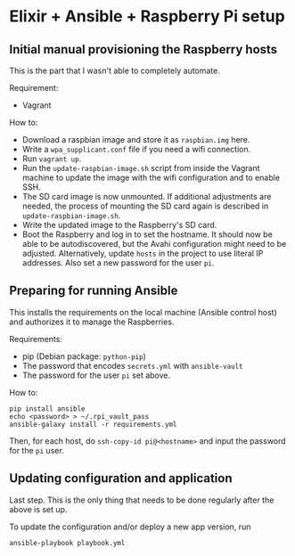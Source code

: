 # Elixir + Ansible + Raspberry Pi setup

## Initial manual provisioning the Raspberry hosts

This is the part that I wasn't able to completely automate.

Requirement:

* Vagrant

How to:

* Download a raspbian image and store it as `raspbian.img` here.
* Write a `wpa_supplicant.conf` file if you need a wifi connection.
* Run `vagrant up`.
* Run the `update-raspbian-image.sh` script from inside the Vagrant machine to
  update the image with the wifi configuration and to enable SSH.
* The SD card image is now unmounted. If additional adjustments are needed, the
  process of mounting the SD card again is described in
  `update-raspbian-image.sh`.
* Write the updated image to the Raspberry's SD card. 
* Boot the Raspberry and log in to set the hostname. It should now be able to
  be autodiscovered, but the Avahi configuration might need to be adjusted.
  Alternatively, update `hosts` in the project to use literal IP addresses. Also
  set a new password for the user `pi`.

## Preparing for running Ansible

This installs the requirements on the local machine (Ansible control host) and
authorizes it to manage the Raspberries.

Requirements:

* pip (Debian package: `python-pip`)
* The password that encodes `secrets.yml` with `ansible-vault`
* The password for the user `pi` set above.

How to:

```
pip install ansible
echo <password> > ~/.rpi_vault_pass
ansible-galaxy install -r requirements.yml
```

Then, for each host, do `ssh-copy-id pi@<hostname>` and input the password for
the `pi` user.

## Updating configuration and application

Last step. This is the only thing that needs to be done regularly after the
above is set up.

To update the configuration and/or deploy a new app version, run

```
ansible-playbook playbook.yml
```
